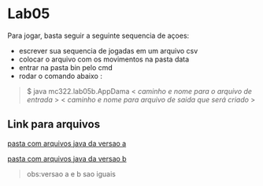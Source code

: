  # Lab05
Para jogar, basta seguir a seguinte sequencia de açoes:
* escrever sua sequencia de jogadas em um arquivo csv
* colocar o arquivo com os movimentos na pasta data
* entrar na pasta bin pelo cmd
* rodar o comando abaixo :

> $ java mc322.lab05b.AppDama < _caminho e nome para o arquivo de entrada_ > < _caminho e nome para arquivo de saida que será criado_ >

## Link para arquivos

[pasta com arquivos java da versao a](src/mc322/lab05a)

[pasta com arquivos java da versao b](src/mc322/lab05b)
> obs:versao a e b sao iguais
